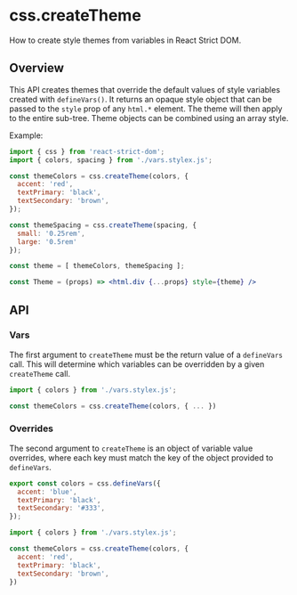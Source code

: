 # css.createTheme

<p className="text-xl">How to create style themes from variables in React Strict DOM.</p>

## Overview

This API creates themes that override the default values of style variables created with `defineVars()`. It returns an opaque style object that can be passed to the `style` prop of any `html.*` element. The theme will then apply to the entire sub-tree. Theme objects can be combined using an array style.

Example:

```jsx
import { css } from 'react-strict-dom';
import { colors, spacing } from './vars.stylex.js';

const themeColors = css.createTheme(colors, {
  accent: 'red',
  textPrimary: 'black',
  textSecondary: 'brown',
});

const themeSpacing = css.createTheme(spacing, {
  small: '0.25rem',
  large: '0.5rem'
});

const theme = [ themeColors, themeSpacing ];

const Theme = (props) => <html.div {...props} style={theme} />
```

## API

### Vars

The first argument to `createTheme` must be the return value of a `defineVars` call. This will determine which variables can be overridden by a given `createTheme` call.

```js
import { colors } from './vars.stylex.js';

const themeColors = css.createTheme(colors, { ... })
```

### Overrides

The second argument to `createTheme` is an object of variable value overrides, where each key must match the key of the object provided to `defineVars`.

```js title="vars.stylex.js"
export const colors = css.defineVars({
  accent: 'blue',
  textPrimary: 'black',
  textSecondary: '#333',
});
```

```js
import { colors } from './vars.stylex.js';

const themeColors = css.createTheme(colors, {
  accent: 'red',
  textPrimary: 'black',
  textSecondary: 'brown',
})
```
